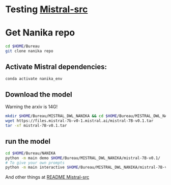 # Testing [Mistral-src](https://github.com/mistralai/mistral-src/tree/main) 

# Get Nanika repo
```bash
cd $HOME/Bureau
git clone nanika repo
```
## Activate Mistral dependencies:
```bash
conda activate nanika_env
```
## Download the model
Warning the arxiv is 14G!
```bash
mkdir $HOME/Bureau/MISTRAL_DWL_NANIKA && cd $HOME/Bureau/MISTRAL_DWL_NANIKA
wget https://files.mistral-7b-v0-1.mistral.ai/mistral-7B-v0.1.tar
tar -xf mistral-7B-v0.1.tar
```
## run the model
```bash
cd $HOME/Bureau/NANIKA
python -m main demo $HOME/Bureau/MISTRAL_DWL_NANIKA/mistral-7B-v0.1/
# To give your own prompts
python -m main interactive $HOME/Bureau/MISTRAL_DWL_NANIKA/mistral-7B-v0.1/
```
And other things at [README Mistral-src](https://github.com/mistralai/mistral-src/tree/main)
